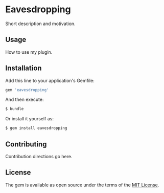 # Eavesdropping
Short description and motivation.

## Usage
How to use my plugin.

## Installation
Add this line to your application's Gemfile:

```ruby
gem 'eavesdropping'
```

And then execute:
```bash
$ bundle
```

Or install it yourself as:
```bash
$ gem install eavesdropping
```

## Contributing
Contribution directions go here.

## License
The gem is available as open source under the terms of the [MIT License](https://opensource.org/licenses/MIT).
